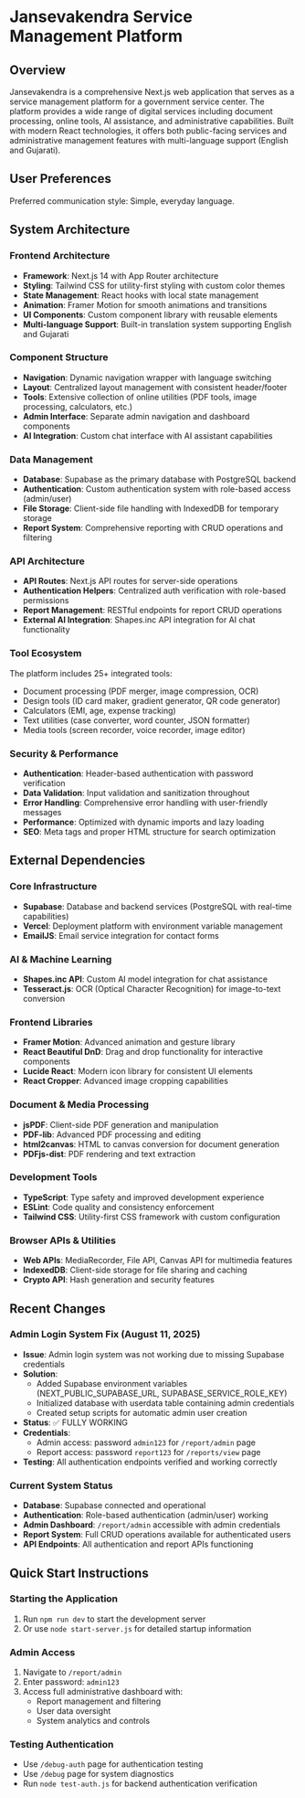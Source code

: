 # Jansevakendra Service Management Platform

## Overview

Jansevakendra is a comprehensive Next.js web application that serves as a service management platform for a government service center. The platform provides a wide range of digital services including document processing, online tools, AI assistance, and administrative capabilities. Built with modern React technologies, it offers both public-facing services and administrative management features with multi-language support (English and Gujarati).

## User Preferences

Preferred communication style: Simple, everyday language.

## System Architecture

### Frontend Architecture
- **Framework**: Next.js 14 with App Router architecture
- **Styling**: Tailwind CSS for utility-first styling with custom color themes
- **State Management**: React hooks with local state management
- **Animation**: Framer Motion for smooth animations and transitions
- **UI Components**: Custom component library with reusable elements
- **Multi-language Support**: Built-in translation system supporting English and Gujarati

### Component Structure
- **Navigation**: Dynamic navigation wrapper with language switching
- **Layout**: Centralized layout management with consistent header/footer
- **Tools**: Extensive collection of online utilities (PDF tools, image processing, calculators, etc.)
- **Admin Interface**: Separate admin navigation and dashboard components
- **AI Integration**: Custom chat interface with AI assistant capabilities

### Data Management
- **Database**: Supabase as the primary database with PostgreSQL backend
- **Authentication**: Custom authentication system with role-based access (admin/user)
- **File Storage**: Client-side file handling with IndexedDB for temporary storage
- **Report System**: Comprehensive reporting with CRUD operations and filtering

### API Architecture
- **API Routes**: Next.js API routes for server-side operations
- **Authentication Helpers**: Centralized auth verification with role-based permissions
- **Report Management**: RESTful endpoints for report CRUD operations
- **External AI Integration**: Shapes.inc API integration for AI chat functionality

### Tool Ecosystem
The platform includes 25+ integrated tools:
- Document processing (PDF merger, image compression, OCR)
- Design tools (ID card maker, gradient generator, QR code generator)
- Calculators (EMI, age, expense tracking)
- Text utilities (case converter, word counter, JSON formatter)
- Media tools (screen recorder, voice recorder, image editor)

### Security & Performance
- **Authentication**: Header-based authentication with password verification
- **Data Validation**: Input validation and sanitization throughout
- **Error Handling**: Comprehensive error handling with user-friendly messages
- **Performance**: Optimized with dynamic imports and lazy loading
- **SEO**: Meta tags and proper HTML structure for search optimization

## External Dependencies

### Core Infrastructure
- **Supabase**: Database and backend services (PostgreSQL with real-time capabilities)
- **Vercel**: Deployment platform with environment variable management
- **EmailJS**: Email service integration for contact forms

### AI & Machine Learning
- **Shapes.inc API**: Custom AI model integration for chat assistance
- **Tesseract.js**: OCR (Optical Character Recognition) for image-to-text conversion

### Frontend Libraries
- **Framer Motion**: Advanced animation and gesture library
- **React Beautiful DnD**: Drag and drop functionality for interactive components
- **Lucide React**: Modern icon library for consistent UI elements
- **React Cropper**: Advanced image cropping capabilities

### Document & Media Processing
- **jsPDF**: Client-side PDF generation and manipulation
- **PDF-lib**: Advanced PDF processing and editing
- **html2canvas**: HTML to canvas conversion for document generation
- **PDFjs-dist**: PDF rendering and text extraction

### Development Tools
- **TypeScript**: Type safety and improved development experience
- **ESLint**: Code quality and consistency enforcement
- **Tailwind CSS**: Utility-first CSS framework with custom configuration

### Browser APIs & Utilities
- **Web APIs**: MediaRecorder, File API, Canvas API for multimedia features
- **IndexedDB**: Client-side storage for file sharing and caching
- **Crypto API**: Hash generation and security features

## Recent Changes

### Admin Login System Fix (August 11, 2025)
- **Issue**: Admin login system was not working due to missing Supabase credentials
- **Solution**: 
  - Added Supabase environment variables (NEXT_PUBLIC_SUPABASE_URL, SUPABASE_SERVICE_ROLE_KEY)
  - Initialized database with userdata table containing admin credentials
  - Created setup scripts for automatic admin user creation
- **Status**: ✅ FULLY WORKING
- **Credentials**:
  - Admin access: password `admin123` for `/report/admin` page
  - Report access: password `report123` for `/reports/view` page
- **Testing**: All authentication endpoints verified and working correctly

### Current System Status
- **Database**: Supabase connected and operational
- **Authentication**: Role-based authentication (admin/user) working
- **Admin Dashboard**: `/report/admin` accessible with admin credentials
- **Report System**: Full CRUD operations available for authenticated users
- **API Endpoints**: All authentication and report APIs functioning

## Quick Start Instructions

### Starting the Application
1. Run `npm run dev` to start the development server
2. Or use `node start-server.js` for detailed startup information

### Admin Access
1. Navigate to `/report/admin` 
2. Enter password: `admin123`
3. Access full administrative dashboard with:
   - Report management and filtering
   - User data oversight
   - System analytics and controls

### Testing Authentication
- Use `/debug-auth` page for authentication testing
- Use `/debug` page for system diagnostics
- Run `node test-auth.js` for backend authentication verification